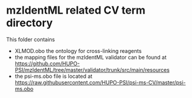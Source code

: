 # mzIdentML related CV term directory
This folder contains
 * XLMOD.obo the ontology for cross-linking reagents
 * the mapping files for the mzIdentML validator can be found at https://github.com/HUPO-PSI/mzIdentML/tree/master/validator/trunk/src/main/resources
 * the psi-ms.obo file is located at https://raw.githubusercontent.com/HUPO-PSI/psi-ms-CV/master/psi-ms.obo
 